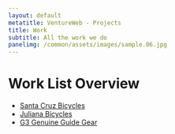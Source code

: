 ```yaml
---
layout: default
metatitle: VentureWeb - Projects
title: Work
subtitle: All the work we do
panelimg: /common/assets/images/sample.06.jpg
---
```


<h1>Work List Overview</h1>

<ul>
<li><a href="santacruz.html">Santa Cruz Bicycles</a></li>
<li><a href="santacruz.html">Juliana Bicycles</a></li>
<li><a href="santacruz.html">G3 Genuine Guide Gear</a></li>
</ul>